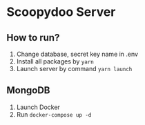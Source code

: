 # Scoopydoo Server

## How to run?

1. Change database, secret key name in .env
2. Install all packages by `yarn`
3. Launch server by command `yarn launch`

## MongoDB

1. Launch Docker
2. Run `docker-compose up -d`
